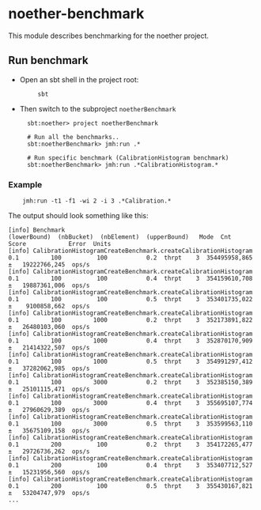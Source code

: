 
# noether-benchmark

This module describes benchmarking for the noether project.

## Run benchmark

* Open an sbt shell in the project root:

           sbt 

* Then switch to the subproject `noetherBenchmark`

        
        sbt:noether> project noetherBenchmark
        
        # Run all the benchmarks..
        sbt:noetherBenchmark> jmh:run .*
        
        # Run specific benchmark (CalibrationHistogram benchmark)
        sbt:noetherBenchmark> jmh:run .*CalibrationHistogram.*

### Example

        jmh:run -t1 -f1 -wi 2 -i 3 .*Calibration.*


The output should look something like this: 


    [info] Benchmark                                                       (lowerBound)  (nbBucket)  (nbElement)  (upperBound)   Mode  Cnt          Score            Error  Units
    [info] CalibrationHistogramCreateBenchmark.createCalibrationHistogram           0.1         100          100           0.2  thrpt    3  354495958,865 ±   19222766,245  ops/s
    [info] CalibrationHistogramCreateBenchmark.createCalibrationHistogram           0.1         100          100           0.4  thrpt    3  354159610,708 ±   19887361,006  ops/s
    [info] CalibrationHistogramCreateBenchmark.createCalibrationHistogram           0.1         100          100           0.5  thrpt    3  353401735,022 ±    9100858,662  ops/s
    [info] CalibrationHistogramCreateBenchmark.createCalibrationHistogram           0.1         100         1000           0.2  thrpt    3  352173891,822 ±   26480103,060  ops/s
    [info] CalibrationHistogramCreateBenchmark.createCalibrationHistogram           0.1         100         1000           0.4  thrpt    3  352870170,909 ±   21414322,507  ops/s
    [info] CalibrationHistogramCreateBenchmark.createCalibrationHistogram           0.1         100         1000           0.5  thrpt    3  354991297,412 ±   37282062,985  ops/s
    [info] CalibrationHistogramCreateBenchmark.createCalibrationHistogram           0.1         100         3000           0.2  thrpt    3  352385150,389 ±   25101115,471  ops/s
    [info] CalibrationHistogramCreateBenchmark.createCalibrationHistogram           0.1         100         3000           0.4  thrpt    3  355695107,774 ±   27960629,389  ops/s
    [info] CalibrationHistogramCreateBenchmark.createCalibrationHistogram           0.1         100         3000           0.5  thrpt    3  353599563,110 ±   35675109,158  ops/s
    [info] CalibrationHistogramCreateBenchmark.createCalibrationHistogram           0.1         200          100           0.2  thrpt    3  354172265,477 ±   29726736,262  ops/s
    [info] CalibrationHistogramCreateBenchmark.createCalibrationHistogram           0.1         200          100           0.4  thrpt    3  353407712,527 ±   15231956,560  ops/s
    [info] CalibrationHistogramCreateBenchmark.createCalibrationHistogram           0.1         200          100           0.5  thrpt    3  355430167,821 ±   53204747,979  ops/s
    ...
